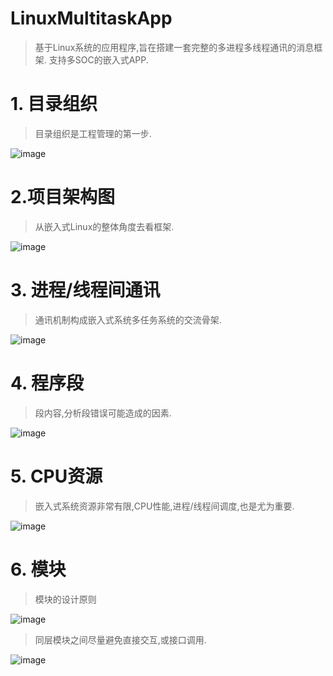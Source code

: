 # LinuxMultitaskApp
> 基于Linux系统的应用程序,旨在搭建一套完整的多进程多线程通讯的消息框架. 支持多SOC的嵌入式APP.

# 1. 目录组织

> 目录组织是工程管理的第一步.

![image](https://github.com/YuninChina/LinuxMultitaskApp/blob/develop_local/docs/project.png)


# 2.项目架构图

> 从嵌入式Linux的整体角度去看框架. 

![image](https://github.com/YuninChina/LinuxMultitaskApp/blob/develop_local/docs/arch.png)


# 3. 进程/线程间通讯
> 通讯机制构成嵌入式系统多任务系统的交流骨架.

![image](https://github.com/YuninChina/LinuxMultitaskApp/blob/develop_local/docs/communication.png)


# 4. 程序段
> 段内容,分析段错误可能造成的因素.

![image](https://github.com/YuninChina/LinuxMultitaskApp/blob/develop_local/docs/segment.png)

# 5. CPU资源
> 嵌入式系统资源非常有限,CPU性能,进程/线程间调度,也是尤为重要.

![image](https://github.com/YuninChina/LinuxMultitaskApp/blob/develop_local/docs/cpu.png)

# 6. 模块
> 模块的设计原则

![image](https://github.com/YuninChina/LinuxMultitaskApp/blob/develop_local/docs/module_design.png)


> 同层模块之间尽量避免直接交互,或接口调用.

![image](https://github.com/YuninChina/LinuxMultitaskApp/blob/develop_local/docs/module_callback.png)


